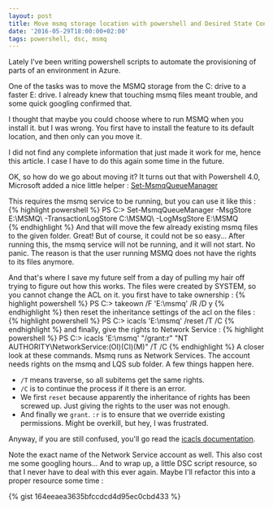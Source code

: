 ```yaml
---
layout: post
title: Move msmq storage location with powershell and Desired State Configuration
date: '2016-05-29T18:00:00+02:00'
tags: powershell, dsc, msmq
---
```


Lately I've been writing powershell scripts to automate the provisioning of parts of an environment in Azure.

One of the tasks was to move the MSMQ storage from the C: drive to a faster E: drive. I already knew that touching msmq files meant trouble, and some quick googling confirmed that.

I thought that maybe you could choose where to run MSMQ when you install it. but I was wrong. You first have to install the feature to its default location, and then only can you move it.

I did not find any complete information that just made it work for me, hence this article. I case I have to do this again some time in the future.

OK, so how do we go about moving it?
It turns out that with Powershell 4.0, Microsoft added a nice little helper : [Set-MsmqQueueManager]("https://technet.microsoft.com/en-us/library/dn391736.aspx")

This requires the msmq service to be running, but you can use it like this :
{% highlight powershell %}
    PS C:\> Set-MsmqQueueManager -MsgStore E:\MSMQ\ -TransactionLogStore C:\MSMQ\ -LogMsgStore E:\MSMQ\
{% endhighlight %}
And that will move the few already existing msmq files to the given folder. Great! But of course, it could not be so easy...
After running this, the msmq service will not be running, and it will not start. No panic. The reason is that the user running MSMQ does not have the rights to its files anymore.

And that's where I save my future self from a day of pulling my hair off trying to figure out how this works.
The files were created by SYSTEM, so you cannot change the ACL on it.
you first have to take ownership :
{% highlight powershell %}
    PS C:\> takeown /F 'E:\msmq' /R /D y
{% endhighlight %}
then reset the inheritance settings of the acl on the files :
{% highlight powershell %}
    PS C:\> icacls 'E:\msmq' /reset /T /C
{% endhighlight %}
and finally, give the rights to Network Service :
{% highlight powershell %}
    PS C:\> icacls 'E:\msmq' "/grant:r" "NT AUTHORITY\NetworkService:(OI)(CI)(M)" /T /C
{% endhighlight %}
A closer look at these commands. Msmq runs as Network Services. The account needs rights on the msmq and LQS sub folder. A few things happen here.

- `/T` means traverse, so all subitems get the same rights.
- `/C` is to continue the process if it there is an error.
- We first `reset` because apparently the inheritance of rights has been screwed up. Just giving the rights to the user was not enough.
- And finally we `grant`. `:r` is to ensure that we override existing permissions. Might be overkill, but hey, I was frustrated.

Anyway, if you are still confused, you'll go read the [icacls documentation](https://technet.microsoft.com/en-us/library/cc753525.aspx).

Note the exact name of the Network Service account as well. This also cost me some googling hours...
And to wrap up, a little DSC script resource, so that I never have to deal with this ever again. Maybe I'll refactor this into a proper resource some time :

{% gist 164eeaea3635bfccdcd4d95ec0cbd433 %}

